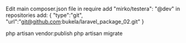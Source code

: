 Edit main composer.json file
in require add "mirko/testera": "@dev"
in repositories add: { "type":"git", "url":"git@github.com:bukela/laravel_package_02.git" }


php artisan vendor:publish
php artisan migrate